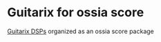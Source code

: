 # Guitarix for ossia score

[Guitarix DSPs](https://github.com/brummer10/guitarix) organized as an ossia score package